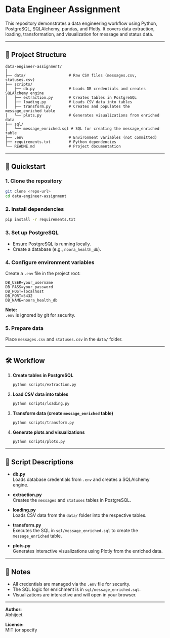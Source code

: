 # Data Engineer Assignment

This repository demonstrates a data engineering workflow using Python, PostgreSQL, SQLAlchemy, pandas, and Plotly. It covers data extraction, loading, transformation, and visualization for message and status data.

---

## 📁 Project Structure

```
data-engineer-assignment/
│
├── data/                   # Raw CSV files (messages.csv, statuses.csv)
├── scripts/
│   ├── db.py               # Loads DB credentials and creates SQLAlchemy engine
│   ├── extraction.py       # Creates tables in PostgreSQL
│   ├── loading.py          # Loads CSV data into tables
│   ├── transform.py        # Creates and populates the message_enriched table
│   └── plots.py            # Generates visualizations from enriched data
├── sql/
│   └── message_enriched.sql # SQL for creating the message_enriched table
├── .env                    # Environment variables (not committed)
├── requirements.txt        # Python dependencies
└── README.md               # Project documentation
```

---

## 🚀 Quickstart

### 1. Clone the repository

```sh
git clone <repo-url>
cd data-engineer-assignment
```

### 2. Install dependencies

```sh
pip install -r requirements.txt
```

### 3. Set up PostgreSQL

- Ensure PostgreSQL is running locally.
- Create a database (e.g., `noora_health_db`).

### 4. Configure environment variables

Create a `.env` file in the project root:

```
DB_USER=your_username
DB_PASS=your_password
DB_HOST=localhost
DB_PORT=5432
DB_NAME=noora_health_db
```

**Note:**  
`.env` is ignored by git for security.

### 5. Prepare data

Place `messages.csv` and `statuses.csv` in the `data/` folder.

---

## 🛠️ Workflow

1. **Create tables in PostgreSQL**
    ```sh
    python scripts/extraction.py
    ```

2. **Load CSV data into tables**
    ```sh
    python scripts/loading.py
    ```

3. **Transform data (create `message_enriched` table)**
    ```sh
    python scripts/transform.py
    ```

4. **Generate plots and visualizations**
    ```sh
    python scripts/plots.py
    ```

---

## 📜 Script Descriptions

- **db.py**  
  Loads database credentials from `.env` and creates a SQLAlchemy engine.

- **extraction.py**  
  Creates the `messages` and `statuses` tables in PostgreSQL.

- **loading.py**  
  Loads CSV data from the `data/` folder into the respective tables.

- **transform.py**  
  Executes the SQL in `sql/message_enriched.sql` to create the `message_enriched` table.

- **plots.py**  
  Generates interactive visualizations using Plotly from the enriched data.

---

## 📝 Notes

- All credentials are managed via the `.env` file for security.
- The SQL logic for enrichment is in `sql/message_enriched.sql`.
- Visualizations are interactive and will open in your browser.

---

**Author:**  
Abhijeet

**License:**  
MIT (or specify